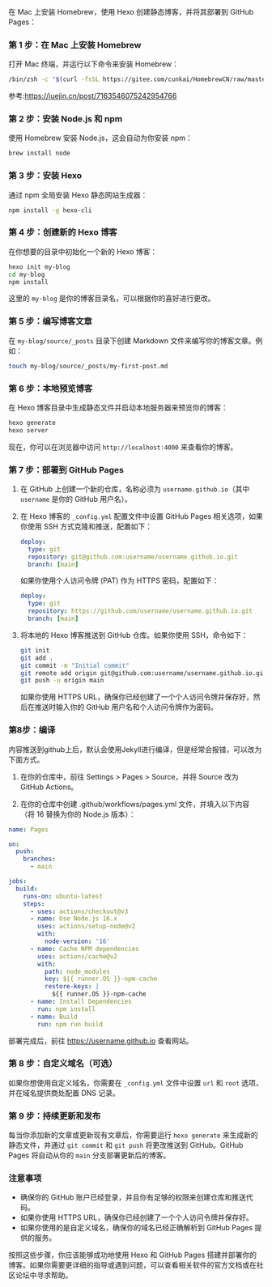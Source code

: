 在 Mac 上安装 Homebrew，使用 Hexo 创建静态博客，并将其部署到 GitHub Pages：

### 第 1 步：在 Mac 上安装 Homebrew

打开 Mac 终端，并运行以下命令来安装 Homebrew：

```bash
/bin/zsh -c "$(curl -fsSL https://gitee.com/cunkai/HomebrewCN/raw/master/Homebrew.sh)"
```
参考:https://juejin.cn/post/7163546075242954766

### 第 2 步：安装 Node.js 和 npm

使用 Homebrew 安装 Node.js，这会自动为你安装 npm：

```bash
brew install node
```

### 第 3 步：安装 Hexo

通过 npm 全局安装 Hexo 静态网站生成器：

```bash
npm install -g hexo-cli
```

### 第 4 步：创建新的 Hexo 博客

在你想要的目录中初始化一个新的 Hexo 博客：

```bash
hexo init my-blog
cd my-blog
npm install
```

这里的 `my-blog` 是你的博客目录名，可以根据你的喜好进行更改。

### 第 5 步：编写博客文章

在 `my-blog/source/_posts` 目录下创建 Markdown 文件来编写你的博客文章。例如：

```bash
touch my-blog/source/_posts/my-first-post.md
```

### 第 6 步：本地预览博客

在 Hexo 博客目录中生成静态文件并启动本地服务器来预览你的博客：

```bash
hexo generate
hexo server
```

现在，你可以在浏览器中访问 `http://localhost:4000` 来查看你的博客。

### 第 7 步：部署到 GitHub Pages

1. 在 GitHub 上创建一个新的仓库，名称必须为 `username.github.io`（其中 `username` 是你的 GitHub 用户名）。
2. 在 Hexo 博客的 `_config.yml` 配置文件中设置 GitHub Pages 相关选项，如果你使用 SSH 方式克隆和推送，配置如下：

   ```yaml
   deploy:
     type: git
     repository: git@github.com:username/username.github.io.git
     branch: [main]
   ```

   如果你使用个人访问令牌 (PAT) 作为 HTTPS 密码，配置如下：

   ```yaml
   deploy:
     type: git
     repository: https://github.com/username/username.github.io.git
     branch: [main]
   ```

3. 将本地的 Hexo 博客推送到 GitHub 仓库。如果你使用 SSH，命令如下：

   ```bash
   git init
   git add .
   git commit -m "Initial commit"
   git remote add origin git@github.com:username/username.github.io.git
   git push -u origin main
   ```

   如果你使用 HTTPS URL，确保你已经创建了一个个人访问令牌并保存好，然后在推送时输入你的 GitHub 用户名和个人访问令牌作为密码。

### 第8步：编译

内容推送到github上后，默认会使用Jekyll进行编译，但是经常会报错，可以改为下面方式。
1. 在你的仓库中，前往 Settings > Pages > Source，并将 Source 改为 GitHub Actions。

2. 在你的仓库中创建 .github/workflows/pages.yml 文件，并填入以下内容（将 16 替换为你的 Node.js 版本）：

```yaml
name: Pages

on:
  push:
    branches:
      - main

jobs:
  build:
    runs-on: ubuntu-latest
    steps:
      - uses: actions/checkout@v3
      - name: Use Node.js 16.x
        uses: actions/setup-node@v2
        with:
          node-version: '16'
      - name: Cache NPM dependencies
        uses: actions/cache@v2
        with:
          path: node_modules
          key: ${{ runner.OS }}-npm-cache
          restore-keys: |
            ${{ runner.OS }}-npm-cache
      - name: Install Dependencies
        run: npm install
      - name: Build
        run: npm run build
  ```
部署完成后，前往 https://username.github.io 查看网站。


### 第 8 步：自定义域名（可选）

如果你想使用自定义域名，你需要在 `_config.yml` 文件中设置 `url` 和 `root` 选项，并在域名提供商处配置 DNS 记录。

### 第 9 步：持续更新和发布

每当你添加新的文章或更新现有文章后，你需要运行 `hexo generate` 来生成新的静态文件，并通过 `git commit` 和 `git push` 将更改推送到 GitHub。GitHub Pages 将自动从你的 `main` 分支部署更新后的博客。

### 注意事项

- 确保你的 GitHub 账户已经登录，并且你有足够的权限来创建仓库和推送代码。
- 如果你使用 HTTPS URL，确保你已经创建了一个个人访问令牌并保存好。
- 如果你使用的是自定义域名，确保你的域名已经正确解析到 GitHub Pages 提供的服务。

按照这些步骤，你应该能够成功地使用 Hexo 和 GitHub Pages 搭建并部署你的博客。如果你需要更详细的指导或遇到问题，可以查看相关软件的官方文档或在社区论坛中寻求帮助。